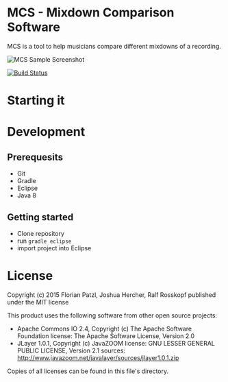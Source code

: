 # MCS - Mixdown Comparison Software
MCS is a tool to help musicians compare different mixdowns of a recording.

![MCS Sample Screenshot](http://stud14.technikum-wien.at/~if14b038/mcs/mcs.PNG)

[![Build Status](https://travis-ci.org/flpa/mcs.svg?branch=develop)](https://travis-ci.org/flpa/mcs)

# Starting it

# Development
## Prerequesits

- Git
- Gradle
- Eclipse
- Java 8

## Getting started

- Clone repository
- run ``gradle eclipse``
- import project into Eclipse

# License

Copyright (c) 2015 Florian Patzl, Joshua Hercher, Ralf Rosskopf
published under the MIT license

This product uses the following software from other open source projects:
- Apache Commons IO 2.4, Copyright (c) The Apache Software Foundation
  license: The Apache Software License, Version 2.0
- JLayer 1.0.1, Copyright (c) JavaZOOM
  license: GNU LESSER GENERAL PUBLIC LICENSE, Version 2.1
  sources: http://www.javazoom.net/javalayer/sources/jlayer1.0.1.zip

Copies of all licenses can be found in this file's directory.
